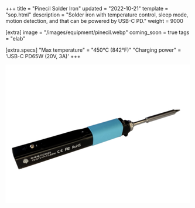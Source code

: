 +++
title = "Pinecil Solder Iron"
updated = "2022-10-21"
template = "sop.html"
description = "Solder iron with temperature control, sleep mode, motion detection, and that can be powered by USB-C PD."
weight = 9000

[extra]
image = "/images/equipment/pinecil.webp"
coming_soon = true
tags = "elab"

[extra.specs]
"Max temperature" = "450°C (842°F)"
"Charging power" = 'USB-C PD65W (20V, 3A)'
+++

![](/images/equipment/pinecil.webp)

